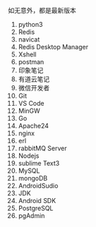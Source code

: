 如无意外，都是最新版本

1. python3
2. Redis
3. navicat
4. Redis Desktop Manager
5. Xshell
6. postman
7. 印象笔记
8. 有道云笔记
9. 微信开发者
10. Git
11. VS Code
12. MinGW
13. Go
14. Apache24
15. nginx
16. erl
17. rabbitMQ Server
18. Nodejs
19. sublime Text3
20. MySQL
21. mongoDB
22. AndroidSudio
23. JDK
24. Android SDK
25. PostgreSQL
26. pgAdmin